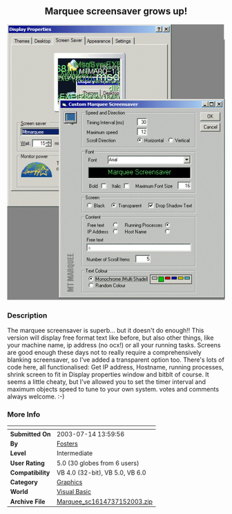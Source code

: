 ﻿<div align="center">

## Marquee screensaver grows up\!

<img src="PIC2003715424171073.gif">
</div>

### Description

The marquee screensaver is superb... but it doesn't do enough!! This version will display free format text like before, but also other things, like your machine name, ip address (no ocx!) or all your running tasks. Screens are good enough these days not to really require a comprehensively blanking screensaver, so I've added a transparent option too. There's lots of code here, all functionalised: Get IP address, Hostname, running processes, shrink screen to fit in Display properties window and bitblt of course. It seems a little cheaty, but I've allowed you to set the timer interval and maximum objects speed to tune to your own system. votes and comments always welcome. :-)
 
### More Info
 


<span>             |<span>
---                |---
**Submitted On**   |2003-07-14 13:59:56
**By**             |[Fosters](https://github.com/Planet-Source-Code/PSCIndex/blob/master/ByAuthor/fosters.md)
**Level**          |Intermediate
**User Rating**    |5.0 (30 globes from 6 users)
**Compatibility**  |VB 4\.0 \(32\-bit\), VB 5\.0, VB 6\.0
**Category**       |[Graphics](https://github.com/Planet-Source-Code/PSCIndex/blob/master/ByCategory/graphics__1-46.md)
**World**          |[Visual Basic](https://github.com/Planet-Source-Code/PSCIndex/blob/master/ByWorld/visual-basic.md)
**Archive File**   |[Marquee\_sc1614737152003\.zip](https://github.com/Planet-Source-Code/fosters-marquee-screensaver-grows-up__1-46921/archive/master.zip)








